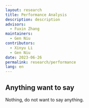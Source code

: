 ```yaml
---
layout: research
title: Performance Analysis
description: description
advisors:
  - Fuxin Zhang
maintainers:
  - Gen Niu
contributors:
  - Xinyu Li
  - Gen Niu
date: 2023-06-26
permalink: research/performance
lang: en
---
```


## Anything want to say

Nothing, do not want to say anything.